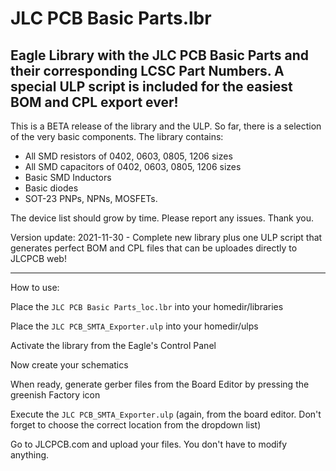 # JLC PCB Basic Parts.lbr
## Eagle Library with the JLC PCB Basic Parts and their corresponding LCSC Part Numbers. A special ULP script is included for the easiest BOM and CPL export ever!

This is a BETA release of the library and the ULP. So far, there is a selection of the very basic components. The library contains:
- All SMD resistors of 0402, 0603, 0805, 1206 sizes
- All SMD capacitors of 0402, 0603, 0805, 1206 sizes
- Basic SMD Inductors
- Basic diodes
- SOT-23 PNPs, NPNs, MOSFETs.

The device list should grow by time. Please report any issues. Thank you.

Version update:
2021-11-30 - Complete new library plus one ULP script that generates perfect BOM and CPL files that can be uploades directly to JLCPCB web!

---
How to use:

Place the `JLC PCB Basic Parts_loc.lbr` into your homedir/libraries

Place the `JLC PCB_SMTA_Exporter.ulp` into your homedir/ulps

Activate the library from the Eagle's Control Panel

Now create your schematics

When ready, generate gerber files from the Board Editor by pressing the greenish Factory icon

Execute the `JLC PCB_SMTA_Exporter.ulp` (again, from the board editor. Don't forget to choose the correct location from the dropdown list)

Go to JLCPCB.com and upload your files. You don't have to modify anything.
